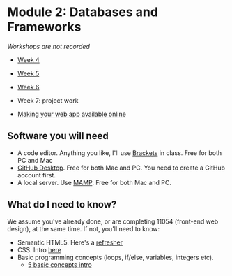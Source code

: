 # Module 2: Databases and Frameworks

_Workshops are not recorded_

*   [Week 4](4.md)
*   [Week 5](5.md)
*   [Week 6](6.md)
*   Week 7: project work

*   [Making your web app available online](7.md)


## Software you will need

-   A code editor. Anything you like, I'll use [Brackets](http://brackets.io) in class. Free for both PC and Mac
-   [GitHub Desktop](https://desktop.github.com). Free for both Mac and PC. You need to create a GitHub account first. 
-   A local server. Use [MAMP](https://www.mamp.info). Free for both Mac and PC.

## What do I need to know?
We assume you've already done, or are completing 11054 (front-end web design), at the same time. If not, you'll need to know:
-   Semantic HTML5. Here's a [refresher](https://medium.com/@ramsunvtech/intro-to-html5-part1-c42032f5f16f)
-   CSS. Intro [here](https://medium.freecodecamp.org/get-started-with-css-in-5-minutes-e0804813fc3e)
-   Basic programming concepts (loops, if/else, variables, integers etc).
    - [5 basic concepts intro](https://blog.programminghub.io/blog/2016/06/14/5-basic-concepts-programming-language/) 
